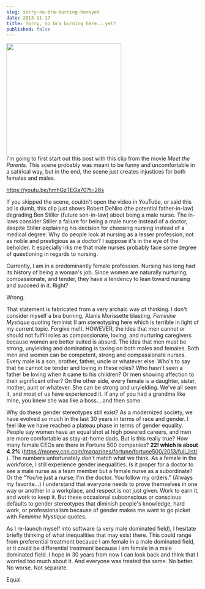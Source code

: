 ```yaml
---
slug: sorry-no-bra-burning-hereyet
date: 2013-11-17
title: Sorry, no bra burning here...yet?
published: false
---
```


<a href="https://aladywithalamp.files.wordpress.com/2013/11/femalesworkplace.jpg"><img class="alignleft size-medium wp-image-747" alt="" src="https://aladywithalamp.files.wordpress.com/2013/11/femalesworkplace.jpg?w=300" width="300" height="292" /></a><br/>I'm going to first start out this post with this clip from the movie <em>Meet the Parents</em>. This scene probably was meant to be funny and uncomfortable in a satirical way, but in the end, the scene just creates injustices for both females and males.

<a title="Ben Stiller: Male Nurse" href="https://youtu.be/hmhGzTEGa70?t=26s" target="_blank">https://youtu.be/hmhGzTEGa70?t=26s</a>

If you skipped the scene, couldn't open the video in YouTube, or said this ad is dumb, this clip just shows Robert DeNiro (the potential father-in-law) degrading Ben Stiller (future son-in-law) about being a male nurse. The in-laws consider Stiller a failure for being a male nurse instead of a doctor, despite Stiller explaining his decision for choosing nursing instead of a medical degree. Why do people look at nursing as a lesser profession, not as noble and prestigious as a doctor? I suppose it's in the eye of the beholder. It especially irks me that male nurses probably face some degree of questioning in regards to nursing.

Currently, I am in a predominantly female profession. Nursing has long had its history of being a woman's job. Since women are naturally nurturing, compassionate, and tender, they have a tendency to lean toward nursing and succeed in it. Right?

Wrong.

That statement is fabricated from a very archaic way of thinking. I don't consider myself a bra burning, Alanis Morissette blasting, <em>Feminine Mystique </em>quoting feminist (I am stereotyping here which is terrible in light of my current topic. Forgive me!). HOWEVER, the idea that men cannot or should not fulfill roles as compassionate, loving, and nurturing caregivers because women are better suited is absurd. The idea that men must be strong, unyielding and dominating is taxing on both males and females. Both men and women can be competent, strong and compassionate nurses. Every male is a son, brother, father, uncle or whatever else. Who's to say that he cannot be tender and loving in these roles? Who hasn't seen a father be loving when it came to his children? Or men showing affection to their significant other? On the other side, every female is a daughter, sister, mother, aunt or whatever. She can be strong and unyielding. We've all seen it, and most of us have experienced it. If any of you had a grandma like mine, you knew she was like a boss....and then some.

Why do these gender stereotypes still exist? As a modernized society, we have evolved so much in the last 30 years in terms of race and gender. I feel like we have reached a plateau phase in terms of gender equality. People say women have an equal shot at high powered careers, and men are more comfortable as stay-at-home dads. But is this really true? How many female CEOs are there in Fortune 500 companies? <strong>22! which is about 4.2% </strong>(<a href="https://money.cnn.com/magazines/fortune/fortune500/2013/full_list/">https://money.cnn.com/magazines/fortune/fortune500/2013/full_list/</a>). The numbers unfortunately don't match what we think. As a female in the workforce, I still experience gender inequalities. Is it proper for a doctor to see a male nurse as a team member but a female nurse as a subordinate? Or the "You're just a nurse; I'm the doctor. You follow my orders." (Always my favorite...) I understand that everyone needs to prove themselves in one way or another in a workplace, and respect is not just given. Work to earn it, and work to keep it. But these occasional subconscious or conscious defaults to gender stereotypes that diminish people's knowledge, hard work, or professionalism because of gender makes me want to go picket with <em>Feminine Mystique</em> quotes.

As I re-launch myself into software (a very male dominated field), I hesitate briefly thinking of what inequalities that may exist there. This could range from preferential treatment because I am female in a male dominated field, or it could be differential treatment because I am female in a male dominated field. I hope in 30 years from now I can look back and think that I worried too much about it. And everyone was treated the same. No better. No worse. Not separate.

Equal.